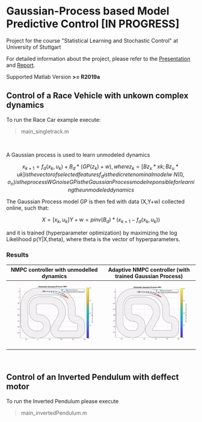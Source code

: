 # Gaussian-Process based Model Predictive Control [IN PROGRESS]
Project for the course "Statistical Learning and Stochastic Control" at University of Stuttgart


For detailed information about the project, please refer to the [Presentation](./Presentation.pdf) and [Report](./Report.pdf).

Supported Matlab Version **>= R2019a**


## Control of a Race Vehicle with unkown complex dynamics

To run the Race Car example execute:
> main_singletrack.m

<br>

A Gaussian process is used to learn unmodeled dynamics
```math
    x_{k+1} = f_d(x_k,u_k) + B_d * ( GP(z_k) + w )

    , where z_k = [Bz_x*xk ; Bz_u*uk] is the vector of selected features
            f_d is the dicrete nominal model
            w ~ N(0,\sigma_n) is the process WG noise
            GP is the Gaussian Process model reponsible for learning the unmodeled dynamics

```
The Gaussian Process model GP is then fed with data (X,Y+w) collected online, such that:
```math
    X = [x_k,u_k]
    Y + w = pinv(B_d) * ( x_{k+1} - f_d(x_k,u_k) )
```
and it is trained (hyperparameter optimization) by maximizing the log Likelihood p(Y|X,theta), where theta is the vector of hyperparameters.



### Results


| NMPC controller with unmodelled dynamics        | Adaptive NMPC controller (with trained Gaussian Process)         |
| ------------- |-------------|
| <img src="./simresults/trackAnimVideo-16-Jan-2020-without-GP.gif" alt="drawing" width="400"/>      | <img src="./simresults/trackAnimVideo-16-Jan-2020-with-GP-optimized.gif" alt="drawing" width="400"/>    |

<br>

## Control of an Inverted Pendulum with deffect motor

To run the Inverted Pendulum please execute
> main_invertedPendulum.m
